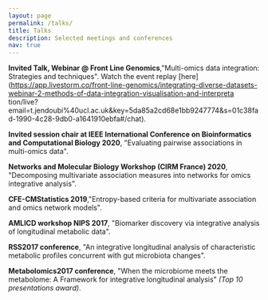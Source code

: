 ```yaml
---
layout: page
permalink: /talks/
title: Talks
description: Selected meetings and conferences
nav: true
---
```


**Invited Talk, Webinar @ Front Line Genomics**,"Multi-omics data integration: Strategies and techniques". Watch the event replay [here](https://app.livestorm.co/front-line-genomics/integrating-diverse-datasets-webinar-2-methods-of-data-integration-visualisation-and-interpreta tion/live?email=t.jendoubi%40ucl.ac.uk&key=5da85a2cd68e1bb9247774&s=01c38fad-1990-4c28-9db0-a1641910ebfa#/chat).

**Invited session chair at IEEE International Conference on Bioinformatics and Computational Biology 2020**, "Evaluating pairwise associations in multi-omics data".

**Networks and Molecular Biology Workshop (CIRM France) 2020**, "Decomposing multivariate association measures into networks for omics integrative analysis".

**CFE-CMStatistics 2019**,"Entropy-based criteria for multivariate association and omics network models".

**AMLICD workshop NIPS 2017**, "Biomarker discovery via integrative analysis of longitudinal metabolic data".

**RSS2017 conference**, "An integrative longitudinal analysis of characteristic metabolic profiles concurrent with gut microbiota changes".

**Metabolomics2017 conference**, "When the microbiome meets the metabolome: A Framework for integrative longitudinal analysis" *(Top 10 presentations award)*.
